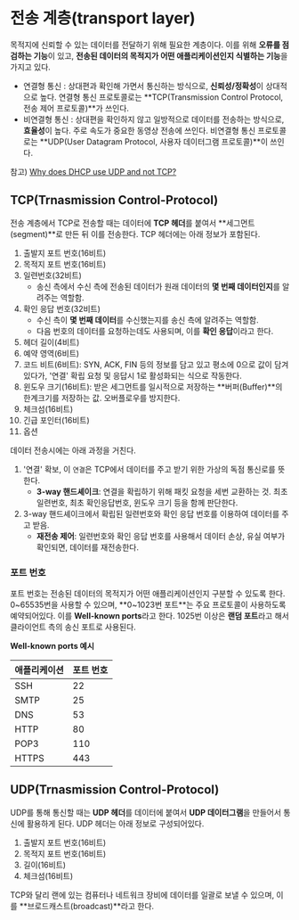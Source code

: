 # 전송 계층\(transport layer\)

목적지에 신뢰할 수 있는 데이터를 전달하기 위해 필요한 계층이다. 이를 위해 **오류를 점검하는 기능**이 있고, **전송된 데이터의 목적지가 어떤 애플리케이션인지 식별하는 기능**을 가지고 있다.

* 연결형 통신 : 상대편과 확인해 가면서 통신하는 방식으로, **신뢰성/정확성**이 상대적으로 높다. 연결형 통신 프로토콜로는 **TCP\(Transmission Control Protocol, 전송 제어 프로토콜\)**가 쓰인다.
* 비연결형 통신 : 상대편을 확인하지 않고 일방적으로 데이터를 전송하는 방식으로, **효율성**이 높다. 주로 속도가 중요한 동영상 전송에 쓰인다. 비연결형 통신 프로토콜로는 **UDP\(User Datagram Protocol, 사용자 데이터그램 프로토콜\)**이 쓰인다.

참고\) [Why does DHCP use UDP and not TCP?](https://networkengineering.stackexchange.com/questions/64401/why-does-dhcp-use-udp-and-not-tcp)

## TCP\(Trnasmission Control-Protocol\)

전송 계층에서 TCP로 전송할 때는 데이터에 **TCP 헤더**를 붙여서 **세그먼트\(segment\)**로 만든 뒤 이를 전송한다. TCP 헤더에는 아래 정보가 포함된다.

1. 출발지 포트 번호\(16비트\)
2. 목적지 포트 번호\(16비트\)
3. 일련번호\(32비트\)
   * 송신 측에서 수신 측에 전송된 데이터가 원래 데이터의 **몇 번째 데이터인지**를 알려주는 역할함.
4. 확인 응답 번호\(32비트\)
   * 수신 측이 **몇 번째 데이터**를 수신했는지를 송신 측에 알려주는 역할함.
   * 다음 번호의 데이터를 요청하는데도 사용되며, 이를 **확인 응답**이라고 한다.
5. 헤더 길이\(4비트\)
6. 예약 영역\(6비트\)
7. 코드 비트\(6비트\): SYN, ACK, FIN 등의 정보를 담고 있고 평소에 0으로 값이 담겨있다가, '연결' 확립 요청 및 응답시 1로 활성화되는 식으로 작동한다.
8. 윈도우 크기\(16비트\): 받은 세그먼트를 일시적으로 저장하는 **버퍼\(Buffer\)**의 한계크기를 저장하는 값. 오버플로우를 방지한다.
9. 체크섬\(16비트\)
10. 긴급 포인터\(16비트\)
11. 옵션

데이터 전송시에는 아래 과정을 거친다.

1. '연결' 확보, 이 `연결`은 TCP에서 데이터를 주고 받기 위한 가상의 독점 통신로를 뜻한다.
   * **3-way 핸드셰이크**: 연결을 확립하기 위해 패킷 요청을 세번 교환하는 것. 최초 일련번호, 최초 확인응답번호, 윈도우 크기 등을 함께 판단한다.
2. 3-way 핸드셰이크에서 확립된 일련번호와 확인 응답 번호를 이용하여 데이터를 주고 받음.
   * **재전송 제어**: 일련번호와 확인 응답 번호를 사용해서 데이터 손상, 유실 여부가 확인되면, 데이터를 재전송한다.

### 포트 번호

포트 번호는 전송된 데이터의 목적지가 어떤 애플리케이션인지 구분할 수 있도록 한다. 0~65535번을 사용할 수 있으며, **0~1023번 포트**는 주요 프로토콜이 사용하도록 예약되어있다. 이를 **Well-known ports**라고 한다. 1025번 이상은 **랜덤 포트**라고 해서 클라이언트 측의 송신 포트로 사용된다.

**Well-known ports 예시**

| 애플리케이션 | 포트 번호 |
| :--- | :--- |
| SSH | 22 |
| SMTP | 25 |
| DNS | 53 |
| HTTP | 80 |
| POP3 | 110 |
| HTTPS | 443 |

## UDP\(Trnasmission Control-Protocol\)

UDP를 통해 통신할 때는 **UDP 헤더**를 데이터에 붙여서 **UDP 데이터그램**을 만들어서 통신에 활용하게 된다. UDP 헤더는 아래 정보로 구성되어있다.

1. 출발지 포트 번호\(16비트\)
2. 목적지 포트 번호\(16비트\)
3. 길이\(16비트\)
4. 체크섬\(16비트\)

TCP와 달리 랜에 있는 컴퓨터나 네트워크 장비에 데이터를 일괄로 보낼 수 있으며, 이를 **브로드캐스트\(broadcast\)**라고 한다.

